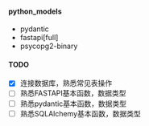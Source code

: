 #### python_models
- pydantic
- fastapi[full]
- psycopg2-binary

#### TODO
- [x] 连接数据库，熟悉常见表操作
- [ ] 熟悉FASTAPI基本函数，数据类型
- [ ] 熟悉pydantic基本函数，数据类型
- [ ] 熟悉SQLAlchemy基本函数，数据类型